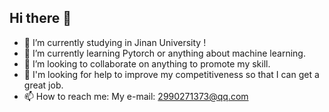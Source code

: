 ## Hi there 👋


- 🔭 I’m currently studying in Jinan University ! 
- 🌱 I’m currently learning Pytorch or anything about machine learning.
- 👯 I’m looking to collaborate on anything to promote my skill.
- 🤔 I'm looking for help to improve my competitiveness so that I can get a great job.
- 📫 How to reach me: My e-mail: 2990271373@qq.com

